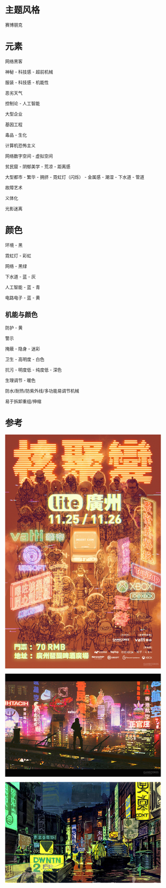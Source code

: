 # 主题风格

赛博朋克

# 元素

网络黑客

神秘 - 科技感 - 超前机械

服装 - 科技感 - 机能性

恶劣天气

控制论 - 人工智能

大型企业

基因工程

毒品 - 生化

计算机恐怖主义

网络数字空间 - 虚拟空间

贫民窟 - 阴郁美学 - 荒凉 - 距离感

大型都市 - 繁华 - 拥挤 - 霓虹灯（闪烁） - 金属感 - 潮湿 - 下水道 - 管道

故障艺术

义体化

光影迷离

# 颜色

环境 - 黑

霓虹灯 - 彩虹

网络 - 黑绿

下水道 - 蓝 - 灰

人工智能 - 蓝 - 青

电路电子 - 蓝 - 黄

## 机能与颜色

防护 - 黄

警示

掩蔽 - 隐身 - 迷彩

卫生 - 高明度 - 白色

抗污 - 明度低 - 纯度低 - 深色

生理调节 - 暖色

防水/耐热/防紫外线/多功能易调节机械

易于拆卸重组/伸缩

# 参考

![](./e8a72dc3-1f48-49cd-9847-1aa519d3da72_watermark.jpg)

![](./01b6b1f4-f22b-403e-b590-c498fd8c55f3_watermark.jpg)

![](./05059ded-eb27-4403-aab1-4aaf26455edf_watermark.jpg)

